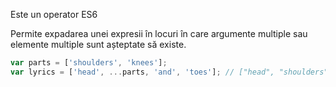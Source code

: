 Este un operator ES6

Permite expadarea unei expresii în locuri în care argumente multiple sau elemente multiple sunt așteptate să existe.

```js
var parts = ['shoulders', 'knees'];
var lyrics = ['head', ...parts, 'and', 'toes']; // ["head", "shoulders", "knees", "and", "toes"]
```
